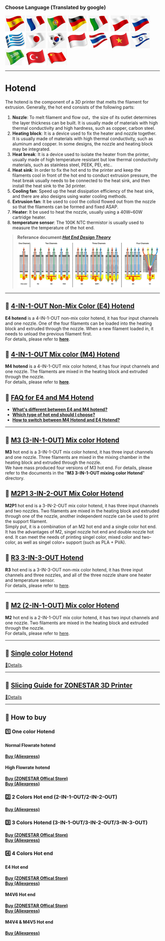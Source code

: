 ### Choose Language (Translated by google)
[![](../lanpic/ES.png)](https://github-com.translate.goog/ZONESTAR3D/Upgrade-kit-guide/tree/main/HOTEND?_x_tr_sl=en&_x_tr_tl=es)
[![](../lanpic/FR.png)](https://github-com.translate.goog/ZONESTAR3D/Upgrade-kit-guide/tree/main/HOTEND?_x_tr_sl=en&_x_tr_tl=fr)
[![](../lanpic/PT.png)](https://github-com.translate.goog/ZONESTAR3D/Upgrade-kit-guide/tree/main/HOTEND?_x_tr_sl=en&_x_tr_tl=pt)
[![](../lanpic/DE.png)](https://github-com.translate.goog/ZONESTAR3D/Upgrade-kit-guide/tree/main/HOTEND?_x_tr_sl=en&_x_tr_tl=de)
[![](../lanpic/IT.png)](https://github-com.translate.goog/ZONESTAR3D/Upgrade-kit-guide/tree/main/HOTEND?_x_tr_sl=en&_x_tr_tl=it)
[![](../lanpic/PL.png)](https://github-com.translate.goog/ZONESTAR3D/Upgrade-kit-guide/tree/main/HOTEND?_x_tr_sl=en&_x_tr_tl=pl)
[![](../lanpic/RU.png)](https://github-com.translate.goog/ZONESTAR3D/Upgrade-kit-guide/tree/main/HOTEND?_x_tr_sl=en&_x_tr_tl=ru)
[![](../lanpic/GR.png)](https://github-com.translate.goog/ZONESTAR3D/Upgrade-kit-guide/tree/main/HOTEND?_x_tr_sl=en&_x_tr_tl=el)
[![](../lanpic/JP.png)](https://github-com.translate.goog/ZONESTAR3D/Upgrade-kit-guide/tree/main/HOTEND?_x_tr_sl=en&_x_tr_tl=ja)
[![](../lanpic/KR.png)](https://github-com.translate.goog/ZONESTAR3D/Upgrade-kit-guide/tree/main/HOTEND?_x_tr_sl=en&_x_tr_tl=ko)
[![](../lanpic/ID.png)](https://github-com.translate.goog/ZONESTAR3D/Upgrade-kit-guide/tree/main/HOTEND?_x_tr_sl=en&_x_tr_tl=id)
[![](../lanpic/TH.png)](https://github-com.translate.goog/ZONESTAR3D/Upgrade-kit-guide/tree/main/HOTEND?_x_tr_sl=en&_x_tr_tl=th)
[![](../lanpic/VN.png)](https://github-com.translate.goog/ZONESTAR3D/Upgrade-kit-guide/tree/main/HOTEND?_x_tr_sl=en&_x_tr_tl=vi)
[![](../lanpic/IL.png)](https://github-com.translate.goog/ZONESTAR3D/Upgrade-kit-guide/tree/main/HOTEND?_x_tr_sl=en&_x_tr_tl=iw)
[![](../lanpic/SA.png)](https://github-com.translate.goog/ZONESTAR3D/Upgrade-kit-guide/tree/main/HOTEND?_x_tr_sl=en&_x_tr_tl=ar)
[![](../lanpic/TR.png)](https://github-com.translate.goog/ZONESTAR3D/Upgrade-kit-guide/tree/main/HOTEND?_x_tr_sl=en&_x_tr_tl=tr)
[![](../lanpic/CN.png)](https://github-com.translate.goog/ZONESTAR3D/Upgrade-kit-guide/tree/main/HOTEND?_x_tr_sl=en&_x_tr_tl=zh-CN)

-----
# Hotend
The hotend is the component of a 3D printer that melts the filament for extrusion. Generally, the hot end consists of the following parts:

1. **Nozzle**: To melt filament and flow out，the size of its outlet determines the layer thickness can be built. It is usually made of materials with high thermal conductivity and high hardness, such as copper, carbon steel.  
2. **Heating block**: It is a device used to fix the heater and nozzle together. It is usually made of materials with high thermal conductivity, such as aluminum and copper. In some designs, the nozzle and heating block may be integrated.
3. **Heat break**: It is a device used to isolate the heater from the printer, usually made of high temperature resistant but low thermal conductivity materials, such as stainless steel, PEEK, PEI, etc..  
4. **Heat sink**: In order to fix the hot end to the printer and keep the filaments cool in front of the hot end to conduct extrusion pressure, the heat break usually needs to be connected to the heat sink, and then install the heat sink to the 3d printer.    
5. **Cooling fan**: Speed up the heat dissipation efficiency of the heat sink, and there are also designs using water cooling methods.  
6. **Extrusion fan**: It be used to cool the colloid flowed out from the nozzle so that the filaments can be formed and fixed ASAP.  
7. **Heater**: It be used to heat the nozzle, usually using a 40W~60W cartridge heater.
8. **temperature sensor**: The 100K NTC thermistor is usually used to measure the temperature of the hot end.
> **Referance document:**[***Hot End Design Theory***](https://reprap.org/wiki/Hot_End_Design_Theory)  
![](hotend.jpg)  

------
## :file_folder: [4-IN-1-OUT Non-Mix Color (E4) Hotend](./E4%204-IN-1-OUT%20Non-Mixing%20Color%20Hotend/)
**E4 hotend** is a 4-IN-1-OUT non-mix color hotend, it has four input channels and one nozzle. One of the four filaments can be loaded into the heating block and extruded through the nozzle. When a new filament loaded in, it needs to unload the previous filament first.  
For details, please refer to [**here**](./E4%204-IN-1-OUT%20Non-Mixing%20Color%20Hotend/readme.md).  

## :file_folder: [4-IN-1-OUT Mix color (M4) Hotend](./M4%20%204-IN-1-OUT%20Mixing%20Color%20Hotend/)
**M4 hotend** is a 4-IN-1-OUT mix color hotend, it has four input channels and one nozzle. The filaments are mixed in the heating block and extruded through the nozzle.   
For details, please refer to [**here**](./M4%20%204-IN-1-OUT%20Mixing%20Color%20Hotend/readme.md). 

## :file_folder: [FAQ for E4 and M4 Hotend](./FAQ_M4E4.md)
- [**What's different between E4 and M4 hotend?**](https://github.com/ZONESTAR3D/Upgrade-kit-guide/blob/main/HOTEND/FAQ_M4E4.md#pushpin-advantages-and-disadvantages-of-e4-and-m4-hot-end)
- [**Which type of hot end should I choose?**](https://github.com/ZONESTAR3D/Upgrade-kit-guide/blob/main/HOTEND/FAQ_M4E4.md#pushpin-which-type-of-hot-end-should-i-choose-m4-or-e4)
- [**How to switch between M4 Hotend and E4 Hotend?**](https://github.com/ZONESTAR3D/Upgrade-kit-guide/blob/main/HOTEND/FAQ_M4E4.md#pushpin-which-type-of-hot-end-should-i-choose-m4-or-e4)

------
## :file_folder: [M3 (3-IN-1-OUT) Mix color Hotend](./M3%20%203-IN-1-OUT%20Mixing%20Color%20Hotend/)
**M3** hot end is a 3-IN-1-OUT mix color hotend, it has three input channels and one nozzle. Three filaments are mixed in the mixing chamber in the heating block and extruded through the nozzle.  
We have mass produced four versions of M3 hot end. For details, please refer to the documents in the "**M3 3-IN-1-OUT mixing color Hotend**" directory.  

## :file_folder: [M2P1 3-IN-2-OUT Mix Color Hotend](./M2P1%20%203-IN-2-OUT%20Mixing%20Color%20Hotend/)
**M2P1** hot end is a 3-IN-2-OUT mix color hotend, it has three input channels and two nozzles. Two filaments are mixed in the heating block and extruded through one of the nozzle, another independent nozzle can be used to print the support filament.   
Simply put, it is a combination of an M2 hot end and a single color hot end. It has the advantages of M2, singel nozzle hot end and double nozzle hot end. It can meet the needs of printing singel color, mixed color and two-color, as well as singel color+ support (such as PLA + PVA).

## :file_folder: [R3 3-IN-3-OUT Hotend](./R3%203-IN-3-OUT%20HOTEND/)
**R3** hot end is a 3-IN-3-OUT non-mix color hotend, it has three input channels and three nozzles, and all of the three nozzle share one heater and temperature sensor.  
For details, please refer to [here](./R3%203-IN-3-OUT%20HOTEND/readme.md).  

------
## :file_folder: [M2 (2-IN-1-OUT) Mix color Hotend](./M2%202_IN-1-OUT%20Mixing%20Color%20Hotend/)
**M2** hot end is a 2-IN-1-OUT mix color hotend, it has two input channels and one nozzle. Two filaments are mixed in the heating block and extruded through the nozzle.   
For details, please refer to [here](./M2%202_IN-1-OUT%20Mixing%20Color%20Hotend/readme.md).  

------
## :file_folder: [Single color Hotend](./Single%20color%20Hotend/)
[:book:Details](./Single%20color%20Hotend/readme.md).

------
## :file_folder: [Slicing Guide for ZONESTAR 3D Printer](https://github.com/ZONESTAR3D/Slicing-Guide)
[:book:Details](https://github.com/ZONESTAR3D/Slicing-Guide)

------
## :gift: How to buy
### :one: One color Hotend 
#### Normal Flowrate hotend
[**Buy (Aliexpress)**](https://www.aliexpress.com/item/1005001275334841.html)
#### High Flowrate hotend
[**Buy (ZONESTAR Offical Store)**](https://bit.ly/3RF7ciR)    
[**Buy (Aliexpress)**](https://www.aliexpress.com/item/1005001275334841.html)
<!-- #### Ultra High Flowrate hotend -->
<!-- [**Buy (ZONESTAR Offical Store)**]() -->
<!-- [**Buy (Aliexpress)**] -->

### :two: 2 Colors Hot end (2-IN-1-OUT/2-IN-2-OUT)
[**Buy (Aliexpress)**](https://www.aliexpress.com/item/1005001285955926.html)

### :three: 3 Colors Hotend (3-IN-1-OUT/3-IN-2-OUT/3-IN-3-OUT)
[**Buy (ZONESTAR Offical Store)**](https://bit.ly/3z37ZUo)   
[**Buy (Aliexpress)**](https://www.aliexpress.com/item/1005001275429959.html)

### :four: 4 Colors Hot end
#### E4 Hot end
[**Buy (ZONESTAR Offical Store)**](https://bit.ly/39qDtKp)    
[**Buy (Aliexpress)**](https://www.aliexpress.com/item/1005002951777699.html)
#### M4V6 Hot end
[**Buy (ZONESTAR Offical Store)**](https://bit.ly/3QhWJtf)   
[**Buy (Aliexpress)**](https://www.aliexpress.com/item/1005004547646195.html)
#### M4V4 & M4V5 Hot end
[**Buy (Aliexpress)**](https://www.aliexpress.com/item/1005001581641783.html)




